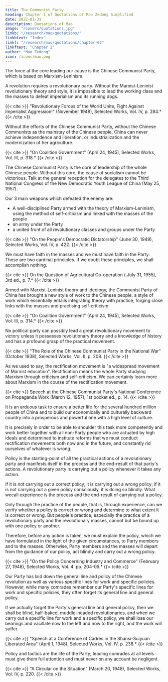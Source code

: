 ```yaml
---
title: The Communist Party
heading: Chapter 1 of Quotations of Mao Zedong Simplified
date: 2022-01-31
description: Quotations of Mao
image: "/covers/quotations.jpg"
linkb: "/research/mao/quotations/"
linkbtext: "Index"
linkf: "/research/mao/quotations/chapter-02"
linkftext: "Chapter 2"
author: "Mao Zedong"
icon: /icons/mao.png
---
```


<!-- Quotations from Chairman Mao Tse-tung is a book of statements from
speeches and writings by Mao Tse-tung (now romanized as Mao Zedong),
the former Chairman of the Communist Party of China, published from 1964
to about 1976 and widely distributed during China's Cultural Revolution.
Billions were produced, the most popular versions being in bright red
covers in small sizes that could be easily carried, becoming commonly
known internationally as The Little Red Book.Quotations from: 1927 - 1964
First Published: 1966
Publisher: Peking Foreign Languages Press
Transcribed & marked up by David Quentin and Brian Baggins for the Marxists Internet
Archive, and converted to ebook format in 2019.Unless otherwise stated, the page number given for the source of a quotation
refers to the first English edition of the book or pamphlet cited as published
by the Foreign Languages Press, Peking.
In cases where a word or phrase linked to the preceding text has been
omitted in the opening sentence of the quotation, an asterisk is placed after
the source. This is also done in a number of places where the English
rendering has been reworded to make up for omission of context or to
improve the translation.C ONTENTS
Cover
Foreword to the Second Edition
1. The Communist Party
2. Classes and Class Struggle
3. Socialism and Communism
4. The Correct Handling of Contradictions Among the People
5. War and Peace
6. Imperialism and All Reactionaries are Paper Tigers
7. Dare To Struggle and Dare To Win
8. People's War
9. The People's Army
10. Leadership of Party Committees
11. The Mass Line
12. Political Work
13. Relations Between Officers and Men
14. Relations Between the Army and the People
15. Democracy in the Three Main Fields
16. Education and the Training of Troops
17. Serving the People
18. Patriotism and Internationalism
19. Revolutionary Heroism
20. Building Our Country Through Diligence and Frugality
21. Self-Reliance and Arduous Struggle
22. Methods of Thinking and Methods of Work
23. Investigation and Study
24. Correcting Mistaken Ideas
25. Unity
26. Discipline
27. Criticism and Self-Criticism
28. Communists
29. Cadres
30. Youth
31. Women32. Culture and Art
33. StudyF OREWORD TO THE S ECOND E DITION
Comrade Mao Tse-tung is the greatest Marxist-Leninist of our era. He has
inherited, defended and developed Marxism-Leninism with genius, creatively
and comprehensively and has brought it to a higher and completely new
stage.
Mao Tse-tung's thought is Marxism-Leninism of the era in which
imperialism is heading for total collapse and socialism is advancing to world-
wide victory. It is a powerful ideological weapon for opposing imperialism
and for opposing revisionism and dogmatism. Mao Tse-tung's thought is the
guiding principle for all the work of the Party, the army and the country.
Therefore, the most fundamental task in our Party's political and
ideological work is at all times to hold high the great red banner of Mao Tse-
tung's thought, to arm the minds of the people throughout the country with it
and to persist in using it to command every field of activity. The broad
masses of the workers, peasants and soldiers and the broad ranks of the
revolutionary cadres and the intellectuals should really master Mao Tse-
tung's thought; they should all study Chairman Mao's writings, follow his
teachings, act according to his instructions and be his good fighters.
In studying the works of Chairman Mao, one should have specific
problems in mind, study and apply his works in a creative way, combine
study with application, first study what must be urgently applied so as to get
quick results, and strive hard to apply what one is studying. In order really to
master Mao Tse-tung's thought, it is essential to study many of Chairman
Mao's basic concepts over and over again, and it is best to memorize
important statements and study and apply them repeatedly. The newspapers
should regularly carry quotations from Chairman Mao relevant to current
issues for readers to study and apply.
The experience of the broad masses in their creative study and application
of Chairman Mao's works in the last few years has proved that to study
selected quotations from Chairman Mao with specific problems in mind is a
good way to learn Mao Tse-tung's thought, a method conducive to quick
results.
We have compiled Quotations from Chairman Mao Tse-tung in order tohelp the broad masses learn Mao Tse-tung's thought more effectively. In
organizing their study, units should select passages that are relevant to the
situation, their tasks, the current thinking of their personnel, and the state of
their work.
In our great motherland, a new era is emerging in which the workers,
peasants and soldiers are grasping Marxism-Leninism, Mao Tse-tung's
thought. Once Mao Tse-tung's thought is grasped by the broad masses, it
becomes an inexhaustible source of strength and a spiritual atom bomb of
infinite power. The large-scale publication of Quotations from Chairman
Mao Tse-tung is a vital measure for enabling the broad masses to grasp Mao
Tse-tung's thought and for promoting the revolutionization of our people's
thinking. It is our hope that all comrades will learn earnestly and diligently,
bring about a new nation-wide high tide in the creative study and application
of Chairman Mao's works and, under the great red banner of Mao Tse-tung's
thought, strive to build our country into a great socialist state with modern
agriculture, modern industry, modern science and culture and modern
national defence!
Lin Piao
December 16, 1966 -->


The force at the core leading our cause is the Chinese Communist Party, which is based on Marxism-Leninism.

<!-- Opening address at the First Session of the First National People's Congress of the
People's Republic of China (September 15, 1954). -->

A revolution requires a revolutionary party. Without the Marxist-Leninist revolutionary theory and style, it is impossible to lead the working class and the masses to defeat imperialism and its running dogs.


{{< cite >}}
"Revolutionary Forces of the World Unite, Fight Against Imperialist Aggression!" (November 1948), Selected Works, Vol. IV, p. 284.*
{{< /cite >}}


Without the efforts of the Chinese Communist Party, without the Chinese Communists as the mainstay of the Chinese people, China can never achieve independence and liberation, or industrialization and the modernization of her agriculture.

{{< cite >}}
"On Coalition Government" (April 24, 1945), Selected Works, Vol. III, p. 318.*
{{< /cite >}}

The Chinese Communist Party is the core of leadership of the whole Chinese people. Without this core, the cause of socialism cannot be victorious. Talk at the general reception for the delegates to the Third National Congress of the New Democratic Youth League of China (May 25, 1957).

 
Our 3 main weapons which defeated the enemy are: 
- A well-disciplined Party armed with the theory of Marxism-Leninism, using the method of self-criticism and linked with the masses of the people
- an army under the Party
- a united front of all revolutionary classes and groups under the Party

{{< cite >}}
"On the People's Democratic Dictatorship" (June 30, 1949), Selected Works, Vol. IV, p. 422.
{{< /cite >}}


We must have faith in the masses and we must have faith in the Party. These are two cardinal principles. If we doubt these principles, we shall accomplish nothing.

{{< cite >}}
On the Question of Agricultural Co-operation (.July 31, 1955), 3rd ed., p. 7.*
{{< /cite >}}


Armed with Marxist-Leninist theory and ideology, the Communist Party of China has brought a new style of work to the Chinese people, a style of work which essentially entails integrating theory with practice, forging close links with the masses and practising self-criticism.

{{< cite >}}
"On Coalition Government" (April 24, 1945), Selected Works, Vol. III, p. 314.*
{{< /cite >}}

No political party can possibly lead a great revolutionary movement to victory unless it possesses revolutionary theory and a knowledge of history and has a profound grasp of the practical movement.


{{< cite >}}
"The Role of the Chinese Communist Party in the National War" (October 1938), Selected Works, Vol. II, p. 208.
{{< /cite >}}

As we used to say, the rectification movement is "a widespread movement of Marxist education". Rectification means the whole Party studying Marxism through criticism and self-criticism. We can certainly learn more about Marxism in the course of the rectification movement.

{{< cite >}}
Speech at the Chinese Communist Party's National Conference on Propaganda Work (March 12, 1957), 1st pocket ed., p. 14.
{{< /cite >}}


It is an arduous task to ensure a better life for the several hundred million people of China and to build our economically and culturally backward country into a prosperous and powerful one with a high level of culture. 

It is precisely in order to be able to shoulder this task more competently and work better together with all non-Party people who are actuated by high ideals and determined to institute reforms that we must conduct rectification movements both now and in the future, and constantly rid ourselves of whatever is wrong.

Policy is the starting-point of all the practical actions of a revolutionary party and manifests itself in the process and the end-result of that party's actions. A revolutionary party is carrying out a policy whenever it takes any action. 

If it is not carrying out a correct policy, it is carrying out a wrong policy; if it is not carrying out a given policy consciously, it is doing so blindly. What wecall experience is the process and the end-result of carrying out a policy.

Only through the practice of the people, that is, through experience, can we verify whether a policy is correct or wrong and determine to what extent it is correct or wrong. But people's practice, especially the practice of a revolutionary party and the revolutionary masses, cannot but be bound up with one policy or another. 

Therefore, before any action is taken, we must explain the policy, which we have formulated in the light of the given circumstances, to Party members and to the masses. Otherwise, Party
members and the masses will depart from the guidance of our policy, act
blindly and carry out a wrong policy.

{{< cite >}}
"On the Policy Concerning Industry and Commerce" (February 27, 1948), Selected Works, Vol. 4. pp. 204-05.*
{{< /cite >}}


Our Party has laid down the general line and policy of the Chinese revolution as well as various specific lines for work and specific policies. However, while many comrades remember our Party's specific lines for work and specific policies, they often forget its general line and general policy. 

If we actually forget the Party's general line and general policy, then we shall be blind, half-baked, muddle-headed revolutionaries, and when we carry out a specific line for work and a specific policy, we shall lose our bearings and vacillate now to the left and now to the right, and the work will suffer. 

{{< cite >}}
"Speech at a Conference of Cadres in the Shansi-Suiyuan Liberated Area" (April 1, 1948), Selected Works, Vol. IV, p. 238.*
{{< /cite >}}


Policy and tactics are the life of the Party; leading comrades at all levels must
give them full attention and must never on any account be negligent.

{{< cite >}}
"A Circular on the Situation" (March 20, 1948), Selected Works, Vol. IV, p. 220.
{{< /cite >}}